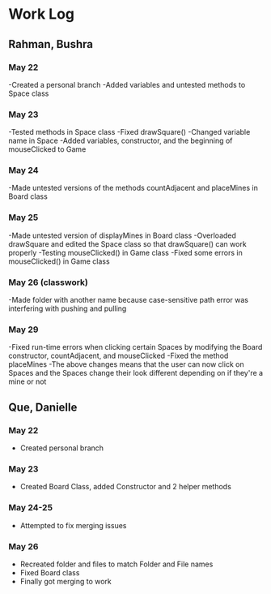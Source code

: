 # Work Log

## Rahman, Bushra

### May 22

-Created a personal branch
-Added variables and untested methods to Space class

### May 23

-Tested methods in Space class
-Fixed drawSquare()
-Changed variable name in Space
-Added variables, constructor, and the beginning of mouseClicked to Game

### May 24
-Made untested versions of the methods countAdjacent and placeMines in Board class

### May 25
-Made untested version of displayMines in Board class
-Overloaded drawSquare and edited the Space class so that drawSquare() can work properly
-Testing mouseClicked() in Game class
-Fixed some errors in mouseClicked() in Game class

### May 26 (classwork)
-Made folder with another name because case-sensitive path error was interfering with pushing and pulling

### May 29
-Fixed run-time errors when clicking certain Spaces by modifying the Board constructor, countAdjacent, and mouseClicked
-Fixed the method placeMines
-The above changes means that the user can now click on Spaces and the Spaces change their look different depending on if they're a mine or not

## Que, Danielle

### May 22
- Created personal branch

### May 23
- Created Board Class, added Constructor and 2 helper methods

### May 24-25
- Attempted to fix merging issues

### May 26
- Recreated folder and files to match Folder and File names
- Fixed Board class
- Finally got merging to work




